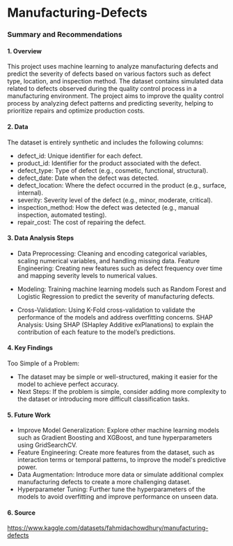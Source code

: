 # Manufacturing-Defects

### Summary and Recommendations

#### 1. Overview

This project uses machine learning to analyze manufacturing defects and predict the severity of defects based on various factors such as defect type, location, and inspection method. The dataset contains simulated data related to defects observed during the quality control process in a manufacturing environment. The project aims to improve the quality control process by analyzing defect patterns and predicting severity, helping to prioritize repairs and optimize production costs.

#### 2. Data

The dataset is entirely synthetic and includes the following columns:

- defect_id: Unique identifier for each defect.
- product_id: Identifier for the product associated with the defect.
- defect_type: Type of defect (e.g., cosmetic, functional, structural).
- defect_date: Date when the defect was detected.
- defect_location: Where the defect occurred in the product (e.g., surface, internal).
- severity: Severity level of the defect (e.g., minor, moderate, critical).
- inspection_method: How the defect was detected (e.g., manual inspection, automated testing).
- repair_cost: The cost of repairing the defect.

#### 3. Data Analysis Steps

- Data Preprocessing: Cleaning and encoding categorical variables, scaling numerical variables, and handling missing data.
Feature Engineering: Creating new features such as defect frequency over time and mapping severity levels to numerical values.

- Modeling: Training machine learning models such as Random Forest and Logistic Regression to predict the severity of manufacturing defects.

- Cross-Validation: Using K-Fold cross-validation to validate the performance of the models and address overfitting concerns.
SHAP Analysis: Using SHAP (SHapley Additive exPlanations) to explain the contribution of each feature to the model’s predictions.

#### 4. Key Findings
      
Too Simple of a Problem: 
- The dataset may be simple or well-structured, making it easier for the model to achieve perfect accuracy.
- Next Steps: If the problem is simple, consider adding more complexity to the dataset or introducing more difficult classification tasks.

#### 5. Future Work

- Improve Model Generalization: Explore other machine learning models such as Gradient Boosting and XGBoost, and tune hyperparameters using GridSearchCV.
- Feature Engineering: Create more features from the dataset, such as interaction terms or temporal patterns, to improve the model's predictive power.
- Data Augmentation: Introduce more data or simulate additional complex manufacturing defects to create a more challenging dataset.
- Hyperparameter Tuning: Further tune the hyperparameters of the models to avoid overfitting and improve performance on unseen data.

#### 6. Source

https://www.kaggle.com/datasets/fahmidachowdhury/manufacturing-defects
